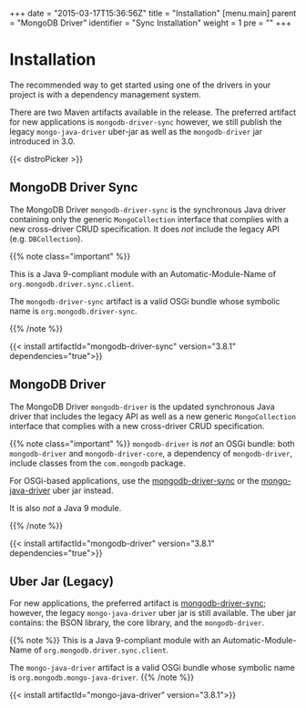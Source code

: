 +++
date = "2015-03-17T15:36:56Z"
title = "Installation"
[menu.main]
  parent = "MongoDB Driver"
  identifier = "Sync Installation"
  weight = 1
  pre = "<i class='fa'></i>"
+++

# Installation

The recommended way to get started using one of the drivers in your
project is with a dependency management system.

There are two Maven artifacts available in the release. The preferred artifact for new applications is `mongodb-driver-sync`
however, we still publish the legacy `mongo-java-driver` uber-jar as well as the `mongodb-driver` jar introduced in 3.0.

{{< distroPicker >}}

## MongoDB Driver Sync 

The MongoDB Driver `mongodb-driver-sync` is the synchronous Java driver containing only the generic `MongoCollection` interface that 
complies with a new cross-driver CRUD specification.  It does *not* include the legacy API (e.g. `DBCollection`).

{{% note class="important" %}}

This is a Java 9-compliant module with an Automatic-Module-Name of `org.mongodb.driver.sync.client`.

The `mongodb-driver-sync` artifact is a valid OSGi bundle whose symbolic name is `org.mongodb.driver-sync`.

{{% /note %}}

{{< install artifactId="mongodb-driver-sync" version="3.8.1" dependencies="true">}}

## MongoDB Driver  

The MongoDB Driver `mongodb-driver` is the updated synchronous Java driver that includes the legacy API as well as a new generic `MongoCollection` interface that complies with a new cross-driver CRUD specification.

{{% note class="important" %}}
`mongodb-driver` is *not* an OSGi bundle: both `mongodb-driver` and `mongodb-driver-core`, a dependency of `mongodb-driver`, include classes from the `com.mongodb` package.

For OSGi-based applications, use the [mongodb-driver-sync](#mongodb-driver-sync) or the [mongo-java-driver](#uber-jar-legacy) uber jar instead.

It is also *not* a Java 9 module.

{{% /note %}}

{{< install artifactId="mongodb-driver" version="3.8.1" dependencies="true">}}


## Uber Jar (Legacy)

For new applications, the preferred artifact is [mongodb-driver-sync](#mongodb-driver-sync); however, the legacy `mongo-java-driver` uber
jar is still available.  The uber jar contains: the BSON library, the core library, and the `mongodb-driver`.


{{% note %}}
This is a Java 9-compliant module with an Automatic-Module-Name of `org.mongodb.driver.sync.client`.

The `mongo-java-driver` artifact is a valid OSGi bundle whose symbolic name is `org.mongodb.mongo-java-driver`.
{{% /note %}}

{{< install artifactId="mongo-java-driver" version="3.8.1">}}
